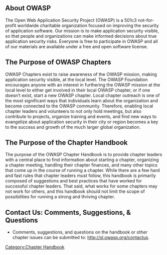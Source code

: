 ## About OWASP

The Open Web Application Security Project (OWASP) is a 501c3
not-for-profit worldwide charitable organization focused on improving
the security of application software. Our mission is to make application
security visible, so that people and organizations can make informed
decisions about true application security risks. Everyone is free to
participate in OWASP and all of our materials are available under a free
and open software license.

## The Purpose of OWASP Chapters

OWASP Chapters exist to raise awareness of the OWASP mission, making
application security visible, at the local level. The OWASP Foundation
encourages anyone with an interest in furthering the OWASP mission at
the local level to either get involved in their local OWASP chapter, or
if one doesn’t exist, start a new OWASP chapter. Local chapter outreach
is one of the most significant ways that individuals learn about the
organization and become connected to the OWASP community. Therefore,
enabling local chapter leaders and volunteers to not only hold meetings,
but also contribute to projects, organize training and events, and find
new ways to evangelize about application security in their city or
region becomes a key to the success and growth of the much larger global
organization.

## The Purpose of the Chapter Handbook

The purpose of the OWASP Chapter Handbook is to provide chapter leaders
with a central place to find information about starting a chapter,
organizing a chapter meeting, handling their chapter finances, and many
other topics that come up in the course of running a chapter. While
there are a few hard and fast rules that chapter leaders must follow,
this handbook is primarily composed of suggestions and best practices
that have worked for successful chapter leaders. That said, what works
for some chapters may not work for others, and this handbook should not
limit the scope of possibilities for running a strong and thriving
chapter.

## Contact Us: Comments, Suggestions, & Questions

  - Comments, suggestions, and questions on the handbook or other
    chapter issues can be submitted to: <http://sl.owasp.org/contactus>.

[Category:Chapter Handbook](Category:Chapter_Handbook "wikilink")